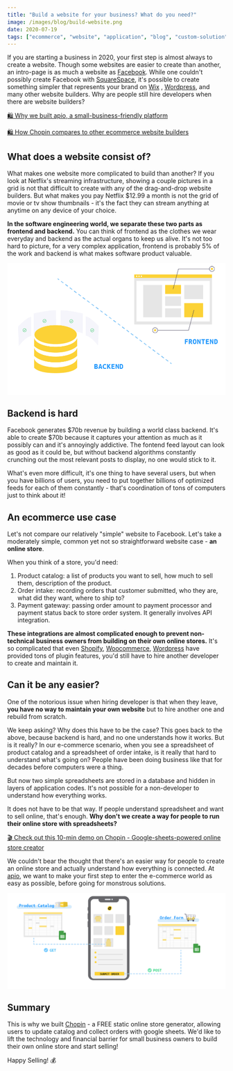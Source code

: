 ```yaml
---
title: "Build a website for your business? What do you need?"
image: /images/blog/build-website.png
date: 2020-07-19
tags: ["ecommerce", "website", "application", "blog", "custom-solution", "small-business", "chopin", "google-sheet"]
---
```


If you are starting a business in 2020, your first step is almost always to create a website. Though some websites are easier to create than another, an intro-page is as much a website as [Facebook](https://www.facebook.com/). While one couldn't possibly create Facebook with [SquareSpace](https://www.squarespace.com/), it's possible to create something simpler that represents your brand on [Wix](https://wix.com/) , [Wordpress](https://wordpress.com/), and many other website builders. Why are people still hire developers when there are website builders?

[🛍️ Why we built apio, a small-business-friendly platform](https://apiobuild.com/blog/why-do-we-create-apio/)

[🛍️ How Chopin compares to other ecommerce website builders](https://apiobuild.com/blog/create-an-online-store-for-free/) 


## What does a website consist of?

What makes one website more complicated to build than another? If you look at Netflix's streaming infrastructure, showing a couple pictures in a grid is not that difficult to create with any of the drag-and-drop website builders. But what makes you pay Netflix $12.99 a month is not the grid of movie or tv show thumbnails - it's the fact they can stream anything at anytime on any device of your choice.

**In the software engineering world, we separate these two parts as frontend and backend.** You can think of frontend as the clothes we wear everyday and backend as the actual organs to keep us alive. It's not too hard to picture, for a very complex application, frontend is probably 5% of the work and backend is what makes software product valuable.

<img src="/images/blog/frontend-backend.png" class="post-img">

## Backend is hard

Facebook generates $70b revenue by building a world class backend. It's able to create $70b because it captures your attention as much as it possibly can and it's annoyingly addictive. The fontend feed layout can look as good as it could be, but without backend algorithms constantly crunching out the most relevant posts to display, no one would stick to it. 

What's even more difficult, it's one thing to have several users, but when you have billions of users, you need to put together billions of optimized feeds for each of them constantly - that's coordination of tons of computers just to think about it!

## An ecommerce use case

Let's not compare our relatively "simple" website to Facebook. Let's take a moderately simple, common yet not so straightforward website case - **an online store**.

When you think of a store, you'd need:

1. Product catalog: a list of products you want to sell, how much to sell them, description of the product.
2. Order intake: recording orders that customer submitted, who they are, what did they want, where to ship to?
3. Payment gateway: passing order amount to payment processor and payment status back to store order system. It generally involves API integration.

**These integrations are almost complicated enough to prevent non-technical business owners from building on their own online stores.** It's so complicated that even [Shopify](https://www.shopify.com/), [Woocommerce](https://woocommerce.com/), [Wordpress](https://wordpress.com/) have provided tons of plugin features, you'd still have to hire another developer to create and maintain it.

## Can it be any easier?

One of the notorious issue when hiring developer is that when they leave, **you have no way to maintain your own website** but to hire another one and rebuild from scratch.

We keep asking? Why does this have to be the case? This goes back to the above, because backend is hard, and no one understands how it works. But is it really? In our e-commerce scenario, when you see a spreadsheet of product catalog and a spreadsheet of order intake, is it really that hard to understand what's going on? People have been doing business like that for decades before computers were a thing.

But now two simple spreadsheets are stored in a database and hidden in layers of application codes. It's not possible for a non-developer to understand how everything works.

It does not have to be that way. If people understand spreadsheet and want to sell online, that's enough. **Why don't we create a way for people to run their online store with spreadsheets?** 

[🎬 Check out this 10-min demo on Chopin - Google-sheets-powered online store creator](https://youtu.be/fP28hxRr-FM)

We couldn't bear the thought that there's an easier way for people to create an online store and actually understand how everything is connected. At [apio](https://apiobuild.com/), we want to make your first step to enter the e-commerce world as easy as possible, before going for monstrous solutions.

<img src="/images/blog/chopin-architecture.png"  class="post-img">

## Summary

This is why we built [Chopin](https://telescope.apiobuild.com/app/chopin) - a FREE static online store generator, allowing users to update catalog and collect orders with google sheets. We'd like to lift the technology and financial barrier for small business owners to build their own online store and start selling!

Happy Selling! 💰

<style>
.post-img {
    display: block;
    margin-left: auto;
    margin-right: auto;
    max-width: 100%;
}
</style>





